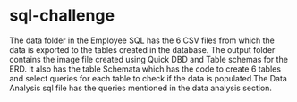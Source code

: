 # sql-challenge
The data folder in the Employee SQL has the 6 CSV files from which the data is exported to the tables created in the database.
The output folder contains the image file created using Quick DBD and Table schemas for the ERD. It also has the table Schemata which has the code to create 6 tables and select queries for each table to check if the data is populated.The Data Analysis sql file has the queries mentioned in the data analysis section.

